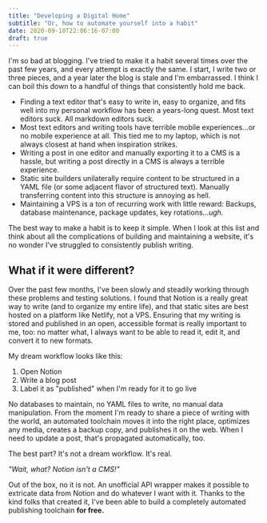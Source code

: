 ```yaml
---
title: "Developing a Digital Home"
subtitle: "Or, how to automate yourself into a habit"
date: 2020-09-10T22:06:16-07:00
draft: true
---
```

I'm so bad at blogging. I've tried to make it a habit several times over the past few years, and every attempt is exactly the same. I start, I write two or three pieces, and a year later the blog is stale and I'm embarrassed. I think I can boil this down to a handful of things that consistently hold me back.

- Finding a text editor that's easy to write in, easy to organize, and fits well into my personal workflow has been a years-long quest. Most text editors suck. All markdown editors suck.
- Most text editors and writing tools have terrible mobile experiences...or no mobile experience at all. This tied me to my laptop, which is not always closest at hand when inspiration strikes.
- Writing a post in one editor and manually exporting it to a CMS is a hassle, but writing a post directly in a CMS is always a terrible experience.
- Static site builders unilaterally require content to be structured in a YAML file (or some adjacent flavor of structured text). Manually transferring content into this structure is annoying as hell.
- Maintaining a VPS is a ton of recurring work with little reward: Backups, database maintenance, package updates, key rotations...*ugh.*

The best way to make a habit is to keep it simple. When I look at this list and think about all the complications of building and maintaining a website, it's no wonder I've struggled to consistently publish writing.

## What if it were different?

Over the past few months, I've been slowly and steadily working through these problems and testing solutions. I found that Notion is a really great way to write (and to organize my entire life), and that static sites are best hosted on a platform like Netlify, not a VPS. Ensuring that my writing is stored and published in an open, accessible format is really important to me, too: no matter what, I always want to be able to read it, edit it, and convert it to new formats.

My dream workflow looks like this:

1. Open Notion
2. Write a blog post
3. Label it as "published" when I'm ready for it to go live

No databases to maintain, no YAML files to write, no manual data manipulation. From the moment I'm ready to share a piece of writing with the world, an automated toolchain moves it into the right place, optimizes any media, creates a backup copy, and publishes it on the web. When I need to update a post, that's propagated automatically, too.

The best part? It's not a dream workflow. It's real.

*"Wait, what? Notion isn't a CMS!"*

Out of the box, no it is not. An unofficial API wrapper makes it possible to extricate data from Notion and do whatever I want with it. Thanks to the kind folks that created it, I've been able to build a completely automated publishing toolchain **for free.**
